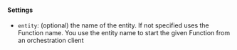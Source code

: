 #### Settings

- `entity`: (optional) the name of the entity. If not specified uses the Function name. You use the entity name to start the given Function from an orchestration client